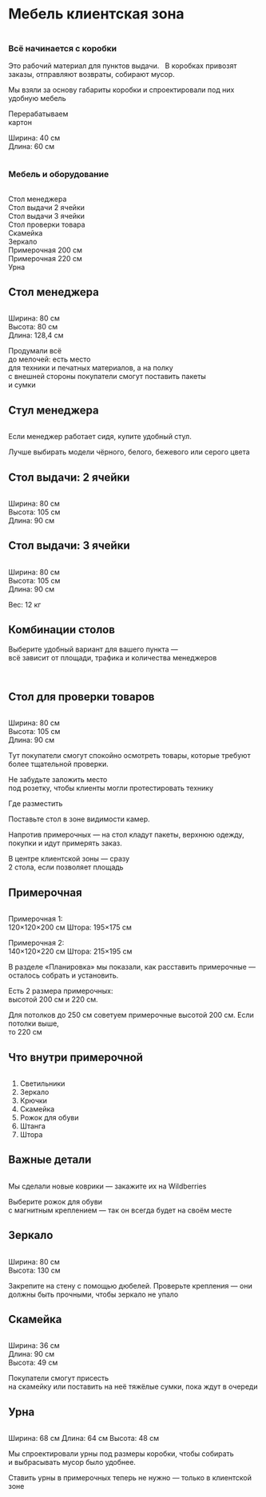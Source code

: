 # Мебель клиентская зона

<figure><img src="../.gitbook/assets/image (49).png" alt=""><figcaption></figcaption></figure>

### Всё начинается с коробки

Это рабочий материал для пунктов выдачи.   В коробках привозят заказы, отправляют возвраты, собирают мусор.

Мы взяли за основу габариты коробки и спроектировали под них удобную мебель

Перерабатываем\
картон

Ширина: 40 см\
Длина: 60 см



<figure><img src="../.gitbook/assets/image (50).png" alt=""><figcaption></figcaption></figure>

### Мебель и оборудование



<figure><img src="../.gitbook/assets/image (51).png" alt=""><figcaption></figcaption></figure>

Стол менеджера\
Стол выдачи 2 ячейки\
Стол выдачи 3 ячейки\
Стол проверки товара\
Скамейка\
Зеркало\
Примерочная 200 см\
Примерочная 220 см\
Урна

## Стол менеджера



<figure><img src="../.gitbook/assets/image (52).png" alt=""><figcaption></figcaption></figure>

Ширина: 80 см\
Высота: 80 см\
Длина: 128,4 см

Продумали всё\
до мелочей: есть место\
для техники и печатных материалов, а на полку\
с внешней стороны покупатели смогут поставить пакеты\
и сумки

## Стул менеджера



<figure><img src="../.gitbook/assets/image (53).png" alt=""><figcaption></figcaption></figure>

Если менеджер работает сидя, купите удобный стул.

Лучше выбирать модели чёрного, белого, бежевого или серого цвета

## Стол выдачи: 2 ячейки



<figure><img src="../.gitbook/assets/image (54).png" alt=""><figcaption></figcaption></figure>

Ширина: 80 см\
Высота: 105 см\
Длина: 90 см

## Стол выдачи: 3 ячейки



<figure><img src="../.gitbook/assets/image (55).png" alt=""><figcaption></figcaption></figure>

Ширина: 80 см\
Высота: 105 см\
Длина: 90 см

Вес: 12 кг

## Комбинации столов

Выберите удобный вариант для вашего пункта —\
всё зависит от площади, трафика и количества менеджеров



<figure><img src="../.gitbook/assets/image (56).png" alt=""><figcaption></figcaption></figure>

<figure><img src="../.gitbook/assets/image (57).png" alt=""><figcaption></figcaption></figure>

## Стол для проверки товаров



<figure><img src="../.gitbook/assets/image (58).png" alt=""><figcaption></figcaption></figure>

Ширина: 80 см\
Высота: 105 см\
Длина: 90 см

Тут покупатели смогут спокойно осмотреть товары, которые требуют более тщательной проверки.

Не забудьте заложить место\
под розетку, чтобы клиенты могли протестировать технику

Где разместить

Поставьте стол в зоне видимости камер.

Напротив примерочных — на стол кладут пакеты, верхнюю одежду, покупки и идут примерять заказ.

В центре клиентской зоны — сразу\
2 стола, если позволяет площадь

## Примерочная



<figure><img src="../.gitbook/assets/image (59).png" alt=""><figcaption></figcaption></figure>

Примерочная 1:\
120×120×200 см Штора: 195×175 см

Примерочная 2:\
140×120×220 см Штора: 215×195 см

В разделе «Планировка» мы показали, как расставить примерочные — осталось собрать и установить.

Есть 2 размера примерочных:\
высотой 200 см и 220 см.

Для потолков до 250 см советуем примерочные высотой 200 см. Если потолки выше,\
то 220 см

## Что внутри примерочной

<figure><img src="../.gitbook/assets/image (61).png" alt=""><figcaption></figcaption></figure>

1. Светильники
2. Зеркало
3. Крючки
4. Скамейка
5. Рожок для обуви
6. Штанга
7. Штора

## Важные детали



<figure><img src="../.gitbook/assets/image (62).png" alt=""><figcaption></figcaption></figure>

Мы сделали новые коврики — закажите их на Wildberries

Выберите рожок для обуви\
с магнитным креплением — так он всегда будет на своём месте

## Зеркало



<figure><img src="../.gitbook/assets/image (63).png" alt=""><figcaption></figcaption></figure>

Ширина: 80 см\
Высота: 130 см

Закрепите на стену с помощью дюбелей. Проверьте крепления — они должны быть прочными, чтобы зеркало не упало

## Скамейка



<figure><img src="../.gitbook/assets/image (64).png" alt=""><figcaption></figcaption></figure>

Ширина: 36 см\
Длина: 90 см\
Высота: 49 см

Покупатели смогут присесть\
на скамейку или поставить на неё тяжёлые сумки, пока ждут в очереди

## Урна

<figure><img src="../.gitbook/assets/image (65).png" alt=""><figcaption></figcaption></figure>

Ширина: 68 см Длина: 64 см Высота: 48 см

Мы спроектировали урны под размеры коробки, чтобы собирать\
и выбрасывать мусор было удобнее.

Ставить урны в примерочных теперь не нужно — только в клиентской зоне
